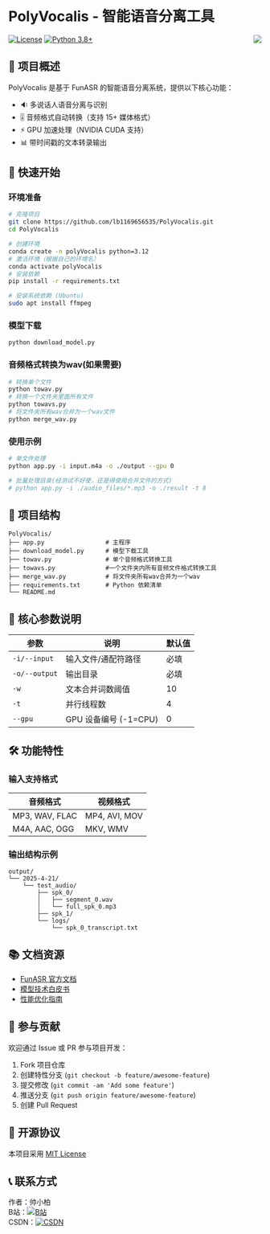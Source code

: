 # PolyVocalis - 智能语音分离工具

<img align="right" src="https://count.getloli.com/@lb1169656535?name=lb1169656535&theme=capoo-1&padding=7&offset=0&align=top&scale=1&pixelated=1&darkmode=auto">

[![License](https://img.shields.io/badge/license-MIT-blue.svg)](LICENSE)
[![Python 3.8+](https://img.shields.io/badge/python-3.8+-blue.svg)](https://www.python.org/)

## 🎯 项目概述

PolyVocalis 是基于 FunASR 的智能语音分离系统，提供以下核心功能：

- 🔉 多说话人语音分离与识别
- 🎚️ 音频格式自动转换（支持 15+ 媒体格式）
- ⚡ GPU 加速处理（NVIDIA CUDA 支持）
- 📊 带时间戳的文本转录输出

## 🚀 快速开始

### 环境准备

```bash
# 克隆项目
git clone https://github.com/lb1169656535/PolyVocalis.git
cd PolyVocalis

# 创建环境
conda create -n polyVocalis python=3.12
# 激活环境（根据自己的环境名）
conda activate polyVocalis
# 安装依赖
pip install -r requirements.txt

# 安装系统依赖 (Ubuntu)
sudo apt install ffmpeg
```

### 模型下载

```bash
python download_model.py
```
### 音频格式转换为wav(如果需要)
```bash
# 转换单个文件
python towav.py
# 转换一个文件夹里面所有文件
python towavs.py
# 将文件夹所有wav合并为一个wav文件   
python merge_wav.py            
```


### 使用示例

```bash
# 单文件处理
python app.py -i input.m4a -o ./output --gpu 0

# 批量处理目录(经测试不好使，还是得使用合并文件的方式)
# python app.py -i ./audio_files/*.mp3 -o ./result -t 8
```

## 📂 项目结构

```
PolyVocalis/
├── app.py                 # 主程序
├── download_model.py      # 模型下载工具
├── towav.py               # 单个音频格式转换工具
├── towavs.py              #一个文件夹内所有音频文件格式转换工具
├── merge_wav.py           # 将文件夹所有wav合并为一个wav   
├── requirements.txt       # Python 依赖清单
└── README.md
```

## 🔧 核心参数说明

| 参数            | 说明                     | 默认值  |
|----------------|------------------------|-------|
| `-i/--input`   | 输入文件/通配符路径        | 必填   |
| `-o/--output`  | 输出目录                 | 必填   |
| `-w`           | 文本合并词数阈值          | 10    |
| `-t`           | 并行线程数               | 4     |
| `--gpu`        | GPU 设备编号 (-1=CPU)   | 0     |

## 🛠️ 功能特性

### 输入支持格式

| 音频格式          | 视频格式          |
|------------------|------------------|
| MP3, WAV, FLAC   | MP4, AVI, MOV    |
| M4A, AAC, OGG    | MKV, WMV         |

### 输出结构示例

```
output/
└── 2025-4-21/
    └── test_audio/
        ├── spk_0/
        │   ├── segment_0.wav
        │   └── full_spk_0.mp3
        ├── spk_1/
        └── logs/
            └── spk_0_transcript.txt
```

## 📚 文档资源

- [FunASR 官方文档](https://github.com/alibaba-damo-academy/FunASR)
- [模型技术白皮书](docs/technical_whitepaper.md)
- [性能优化指南](docs/optimization_guide.md)

## 🤝 参与贡献

欢迎通过 Issue 或 PR 参与项目开发：

1. Fork 项目仓库
2. 创建特性分支 (`git checkout -b feature/awesome-feature`)
3. 提交修改 (`git commit -am 'Add some feature'`)
4. 推送分支 (`git push origin feature/awesome-feature`)
5. 创建 Pull Request

## 📜 开源协议

本项目采用 [MIT License](LICENSE)

## 📞 联系方式

作者：帅小柏  
B站：[![B站](https://img.shields.io/badge/Bilibili-00A1D6?logo=bilibili)](https://space.bilibili.com/89565664)  
CSDN：[![CSDN](https://img.shields.io/badge/CSDN-FF0000)](https://blog.csdn.net/weixin_46339668)

